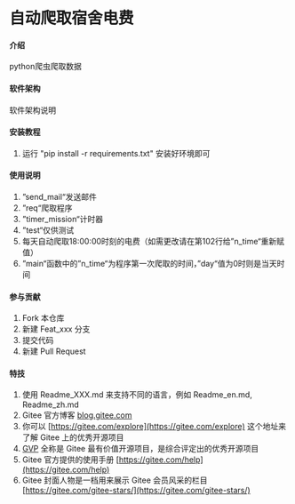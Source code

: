 # 自动爬取宿舍电费

#### 介绍
python爬虫爬取数据

#### 软件架构
软件架构说明


#### 安装教程

1.  运行 "pip install -r requirements.txt" 安装好环境即可

#### 使用说明

1. ”send_mail“发送邮件
2. ”req“爬取程序
3. ”timer_mission“计时器
4. ”test“仅供测试
5. 每天自动爬取18:00:00时刻的电费（如需更改请在第102行给”n_time“重新赋值）
6. ”main“函数中的”n_time“为程序第一次爬取的时间，”day“值为0时则是当天时间

#### 参与贡献

1.  Fork 本仓库
2.  新建 Feat_xxx 分支
3.  提交代码
4.  新建 Pull Request


#### 特技

1.  使用 Readme\_XXX.md 来支持不同的语言，例如 Readme\_en.md, Readme\_zh.md
2.  Gitee 官方博客 [blog.gitee.com](https://blog.gitee.com)
3.  你可以 [https://gitee.com/explore](https://gitee.com/explore) 这个地址来了解 Gitee 上的优秀开源项目
4.  [GVP](https://gitee.com/gvp) 全称是 Gitee 最有价值开源项目，是综合评定出的优秀开源项目
5.  Gitee 官方提供的使用手册 [https://gitee.com/help](https://gitee.com/help)
6.  Gitee 封面人物是一档用来展示 Gitee 会员风采的栏目 [https://gitee.com/gitee-stars/](https://gitee.com/gitee-stars/)
